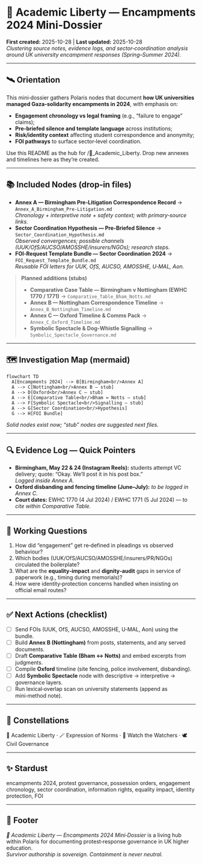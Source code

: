# 🍉 Academic Liberty — Encampments 2024 Mini‑Dossier  
**First created:** 2025-10-28 | **Last updated:** 2025-10-28  
*Clustering source notes, evidence logs, and sector‑coordination analysis around UK university encampment responses (Spring–Summer 2024).*

---

## 🛰️ Orientation  
This mini‑dossier gathers Polaris nodes that document **how UK universities managed Gaza‑solidarity encampments in 2024**, with emphasis on:  
- **Engagement chronology vs legal framing** (e.g., “failure to engage” claims);  
- **Pre‑briefed silence and template language** across institutions;  
- **Risk/identity context** affecting student correspondence and anonymity;  
- **FOI pathways** to surface sector‑level coordination.

Use this README as the hub for /🍉_Academic_Liberty. Drop new annexes and timelines here as they’re created.

---

## 📚 Included Nodes (drop‑in files)
- **Annex A — Birmingham Pre‑Litigation Correspondence Record** → `Annex_A_Birmingham_Pre-Litigation.md`  
  _Chronology + interpretive note + safety context; with primary‑source links._  
- **Sector Coordination Hypothesis — Pre‑Briefed Silence** → `Sector_Coordination_Hypothesis.md`  
  _Observed convergences; possible channels (UUK/OfS/AUCSO/AMOSSHE/insurers/NGOs); research steps._  
- **FOI‑Request Template Bundle — Sector Coordination 2024** → `FOI_Request_Template_Bundle.md`  
  _Reusable FOI letters for UUK, OfS, AUCSO, AMOSSHE, U‑MAL, Aon._

> **Planned additions (stubs)**  
> - **Comparative Case Table — Birmingham v Nottingham (EWHC 1770 / 1771)** → `Comparative_Table_Bham_Notts.md`  
> - **Annex B — Nottingham Correspondence Timeline** → `Annex_B_Nottingham_Timeline.md`  
> - **Annex C — Oxford Timeline & Comms Pack** → `Annex_C_Oxford_Timeline.md`  
> - **Symbolic Spectacle & Dog‑Whistle Signalling** → `Symbolic_Spectacle_Governance.md`

---

## 🗺️ Investigation Map (mermaid)
```mermaid
flowchart TD
  A[Encampments 2024] --> B[Birmingham<br/>Annex A]
  A --> C[Nottingham<br/>Annex B – stub]
  A --> D[Oxford<br/>Annex C – stub]
  A --> E[Comparative Table<br/>Bham ↔ Notts – stub]
  A --> F[Symbolic Spectacle<br/>Signalling – stub]
  A --> G[Sector Coordination<br/>Hypothesis]
  G --> H[FOI Bundle]
```
*Solid nodes exist now; “stub” nodes are suggested next files.*

---

## 🔍 Evidence Log — Quick Pointers  
- **Birmingham, May 22 & 24 (Instagram Reels):** students attempt VC delivery; quote: “Okay. We’ll post it in his post box.”  
  _Logged inside Annex A._  
- **Oxford disbanding and fencing timeline (June–July):** _to be logged in Annex C._  
- **Court dates:** EWHC 1770 (4 Jul 2024) / EWHC 1771 (5 Jul 2024) — _to cite within Comparative Table._

---

## 🧭 Working Questions  
1. How did “engagement” get re‑defined in pleadings vs observed behaviour?  
2. Which bodies (UUK/OfS/AUCSO/AMOSSHE/insurers/PR/NGOs) circulated the boilerplate?  
3. What are the **equality‑impact** and **dignity‑audit** gaps in service of paperwork (e.g., timing during memorials)?  
4. How were identity‑protection concerns handled when insisting on official email routes?

---

## ✅ Next Actions (checklist)  
- [ ] Send FOIs (UUK, OfS, AUCSO, AMOSSHE, U‑MAL, Aon) using the bundle.  
- [ ] Build **Annex B (Nottingham)** from posts, statements, and any served documents.  
- [ ] Draft **Comparative Table (Bham ↔ Notts)** and embed excerpts from judgments.  
- [ ] Compile **Oxford** timeline (site fencing, police involvement, disbanding).  
- [ ] Add **Symbolic Spectacle** node with descriptive → interpretive → governance layers.  
- [ ] Run lexical‑overlap scan on university statements (append as mini‑method note).

---

## 🌌 Constellations  
🍉 Academic Liberty · 🪄 Expression of Norms · 🧿 Watch the Watchers · 🕊️ Civil Governance

---

## ✨ Stardust  
encampments 2024, protest governance, possession orders, engagement chronology, sector coordination, information rights, equality impact, identity protection, FOI

---

## 🏮 Footer  
*🍉 Academic Liberty — Encampments 2024 Mini‑Dossier* is a living hub within Polaris for documenting protest‑response governance in UK higher education.  
*Survivor authorship is sovereign. Containment is never neutral.*
